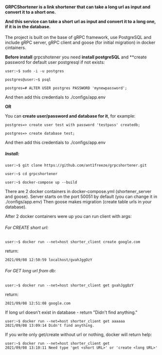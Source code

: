 <h4>GRPCShortener is a link shortener that can take a long url as input and convert it to a short one.
 
And this service can take a short url as input and convert it to a long one, if it is in the database.</h4>

The project is built on the base of gRPC framework, use PostgreSQL and include gRPC server, gRPC client and goose (for initial migration) in docker cintainers.

**Before install** grpcshotener you need **install postgreSQL** and **create password for default user postgresql if not exists:

```linux
user:~$ sudo -i -u postgres

postgres@user:~$ psql

postgres=# ALTER USER postgres PASSWORD 'mynewpassword';
```

And then add this credentials to ./configs/app.env

**OR**

You can **create user/password and database for it**, for example:

```postgresql
postgres=> create user test with password 'testpass' createdb;

postgres=> create database test;
```

And then add this credentials to ./configs/app.env

<h5>Install:</h5>

```linux
user:~$ git clone https://github.com/ant1freeze/grpcshortener.git

user:~$ cd grpcshortener

user:~$ docker-compose up --build
```

There are 2 docker containers in docker-compose.yml (shortener_server and goose).
Server starts on the port 50051 by default (you can change it in ./configs/app.env)
Then goose makes migration (create table urls in your database).

After 2 docker containers were up you can run client with args:

<h6>For CREATE short url:</h6>

 ```linux
user:~$ docker run --net=host shorter_client create google.com
 ```
 
 return:
 
 ```linux
 2021/09/08 12:50:59 localhost/gvahJggOzY
 ```
 
 <h6>For GET long url from db:</h6>
 
   ```linux
 user:~$ docker run --net=host shorter_client get gvahJggOzY
  ```
  
  return:
  
  ```linux
  2021/09/08 12:51:08 google.com
  ```
  
  If long url doesn't exist in database - return "Didn't find anything."
  
  ```linux
  user:~$ docker run --net=host shorter_client get aaaaaa
  2021/09/08 13:09:14 Didn't find anything.
  ```
  
  If you write only get/create without url or nothing, docker will return help:
   
  ```linux
  user:~$ docker run --net=host shorter_client get
  2021/09/08 13:10:11 Need type 'get <short URL>' or 'create <long URL>'
  ```

